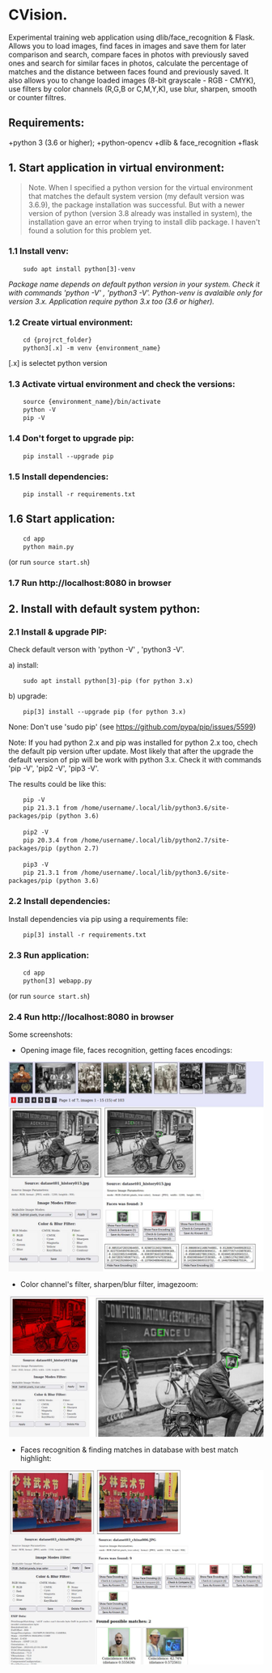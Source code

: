 # CVision.

Experimental training web application using dlib/face_recognition & Flask.
Allows you to load images, find faces in images and save them for later comparison and search, 
compare faces in photos with previously saved ones and search for similar faces in photos, 
calculate the percentage of matches and the distance between faces found and previously saved.
It also allows you to change loaded images (8-bit grayscale - RGB - CMYK), 
use filters by color channels (R,G,B or C,M,Y,K), use blur, sharpen, smooth or counter filtres. 

## Requirements:

+python 3 (3.6 or higher);
+python-opencv
+dlib & face_recognition
+flask

## 1. Start application in virtual environment:

> Note. When I specified a python version for the virtual environment that matches the default system version (my default version was 3.6.9), the package installation was successful.
But with a newer version of python (version 3.8 already was installed in system), the installation gave an error when trying to install dlib package. 
I haven't found a solution for this problem yet.

### 1.1 Install venv:

```shell
	sudo apt install python[3]-venv
```

*Package name depends on default python version in your system. Check it with commands 'python -V' , 'python3 -V'. 
Python-venv is avalaible only for version 3.x. Application require python 3.x too (3.6 or higher).*

### 1.2 Create virtual environment:

```shell
	cd {projrct_folder}
	python3[.x] -m venv {environment_name}
```

[.x] is selectet python version

### 1.3 Activate virtual environment and check the versions:

```shell
	source {environment_name}/bin/activate
	python -V
	pip -V
```

### 1.4 Don't forget to upgrade pip:

```shell
	pip install --upgrade pip
```

### 1.5 Install dependencies:

```shell
	pip install -r requirements.txt
```

## 1.6 Start application:

```shell
	cd app
	python main.py
```

(or run ``` source start.sh ```)

### 1.7 Run http://localhost:8080 in browser

## 2. Install with default system python:

### 2.1 Install & upgrade PIP:

Check default verson with 'python -V' , 'python3 -V'. 

a) install:

```shell
	sudo apt install python[3]-pip (for python 3.x)
```

b) upgrade:

```shell
	pip[3] install --upgrade pip (for python 3.x)
```

None: Don't use 'sudo pip' (see https://github.com/pypa/pip/issues/5599)

Note: If you had python 2.x and pip was installed for python 2.x too, chech the default pip version ufter update. 
Most likely that after the upgrade the default version of pip will be work with python 3.x. Check it with commands 'pip -V', 'pip2 -V', 'pip3 -V'. 

The results could be like this:

```shell
	pip -V
	pip 21.3.1 from /home/username/.local/lib/python3.6/site-packages/pip (python 3.6)

	pip2 -V
	pip 20.3.4 from /home/username/.local/lib/python2.7/site-packages/pip (python 2.7)

	pip3 -V
	pip 21.3.1 from /home/username/.local/lib/python3.6/site-packages/pip (python 3.6)
```

### 2.2 Install dependencies:

Install dependencies via pip using a requirements file:

```shell
	pip[3] install -r requirements.txt
```

### 2.3 Run application:

```shell
	cd app
	python[3] webapp.py
```
(or run ``` source start.sh ```)

### 2.4 Run http://localhost:8080 in browser

Some screenshots:

- Opening image file, faces recognition, getting faces encodings:

![Opening image file, faces recognition, getting faces encodings](doc/screen1.jpeg)

- Color channel's filter, sharpen/blur filter, imagezoom:

![Color channel's filter, sharpen/blur filter, image zoom](doc/screen2.jpeg)

- Faces recognition & finding matches in database with best match highlight:

![Faces recognition & finding matches in database](doc/screen3.jpeg)
